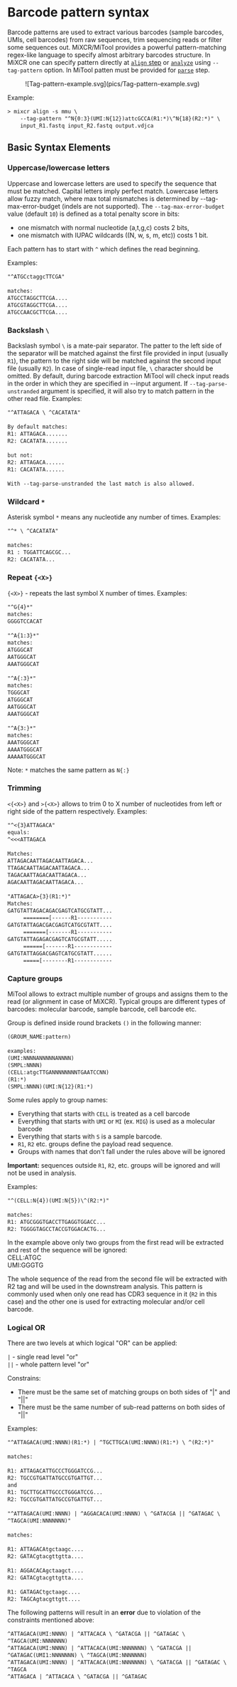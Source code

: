 # Barcode pattern syntax

Barcode patterns are used to extract various barcodes (sample barcodes, UMIs, cell barcodes) from raw sequences, trim sequencing reads or filter some sequences out. MiXCR/MiTool provides a powerful pattern-matching regex-like language to specify almost arbitrary barcodes structure. In MiXCR one can specify pattern directly at [`align` step](mixcr-align.md) or [`analyze`](mixcr-analyze.md#generic-targeted-amplicon-libraries) using `--tag-pattern` option. In MiTool patten must be provided for [`parse`](mitool-parse.md) step. 

<figure markdown>
![Tag-pattern-example.svg](pics/Tag-pattern-example.svg)
</figure>

Example:
```shell
> mixcr align -s mmu \
    --tag-pattern "^N{0:3}(UMI:N{12})attcGCCA(R1:*)\^N{18}(R2:*)" \
    input_R1.fastq input_R2.fastq output.vdjca
```

## Basic Syntax Elements

### Uppercase/lowercase letters

Uppercase and lowercase letters are used to specify the sequence that must be matched.
Capital letters imply perfect match. Lowercase letters allow fuzzy match, where max total mismatches is determined by --tag-max-error-budget (indels are not supported). The ` --tag-max-error-budget ` value (default `10`) is defined as a total penalty score in bits:
- one mismatch with normal nucleotide (a,t,g,c) costs 2 bits, 
- one mismatch with IUPAC wildcards ((N, w, s, m, etc)) costs 1 bit.

Each pattern has to start with `^` which defines the read beginning.

Examples:
```
"^ATGCсtaggcTTCGA"

matches:
ATGCCTAGGCTTCGA....
ATGCGTAGGCTTCGA....
ATGCCAACGCTTCGA....
```

### Backslash `\` 

Backslash symbol `\` is a mate-pair separator. The patter to the left side of the separator will be matched against the first file provided in input (usually `R1`), the pattern to the right side will be matched against the second input file (usually `R2`). In case of single-read input file, `\` character should be omitted. By default, during barcode extraction MiTool will check input reads in the order in which they are specified in --input argument. If `--tag-parse-unstranded` argument is specified, it will also try to match pattern in the other read file. Examples:
```
"^ATTAGACA \ ^CACATATA"

By default matches:
R1: ATTAGACA.......
R2: CACATATA.......

but not:
R2: ATTAGACA......
R1: CACATATA......

With --tag-parse-unstranded the last match is also allowed.
```

### Wildcard `*`

Asterisk symbol `*` means any nucleotide any number of times. Examples:
```
"^* \ ^CACATATA"

matches:
R1 : TGGATTCAGCGC...
R2: CACATATA...
```

### Repeat `{<X>}`

`{<X>}` - repeats the last symbol X number of times. Examples:

```
"^G{4}*"
matches:
GGGGTCCACAT

"^A{1:3}*"
matches:
ATGGGCAT
AATGGGCAT
AAATGGGCAT

"^A{:3}*"
matches:
TGGGCAT
ATGGGCAT
AATGGGCAT
AAATGGGCAT

"^A{3:}*"
matches:
AAATGGGCAT
AAAATGGGCAT
AAAAATGGGCAT

```
Note: `*` matches the same pattern as `N{:}`

### Trimming 

`<{<X>}` and `>{<X>}` allows to trim 0 to X number of nucleotides from left 
or right side of the pattern respectively. Examples:

```
"^<{3}ATTAGACA"
equals:
^<<<ATTAGACA

Matches:
ATTAGACAATTAGACAATTAGACA...
TTAGACAATTAGACAATTAGACA...
TAGACAATTAGACAATTAGACA...
AGACAATTAGACAATTAGACA...

"ATTAGACA>{3}(R1:*)"
Matches:
GATGTATTAGACAGACGAGTCATGCGTATT...
     ========[------R1-----------
GATGTATTAGACGACGAGTCATGCGTATT....
     =======[-------R1-----------
GATGTATTAGAGACGAGTCATGCGTATT.....
     ======[-------R1------------
GATGTATTAGGACGAGTCATGCGTATT......
     =====[--------R1------------
```

### Capture groups
MiTool allows to extract multiple number of groups and assigns them to the read (or alignment in case of MiXCR). Typical groups are different types of barcodes: molecular barcode, sample barcode, cell barcode etc. 

Group is defined inside round brackets `()` in the following manner:

```
(GROUM_NAME:pattern)

examples:
(UMI:NNNNANNNNNANNNN)
(SMPL:NNNN)
(CELL:atgcTTGANNNNNNNNTGAATCCNN)
(R1:*)
(SMPL:NNNN)(UMI:N{12}(R1:*)
```

Some rules apply to group names:
- Everything that starts with `CELL` is treated as a cell barcode
- Everything that starts with `UMI` or `MI` (ex. `MIG`) is used as a molecular barcode
- Everything that starts with `S` is a sample barcode.
- `R1`, `R2` etc. groups define the payload read sequence.
- Groups with names that don't fall under the rules above will be ignored

**Important:** sequences outside `R1`, `R2`, etc. groups will be ignored and will not be used in analysis.

Examples:

```
"^(CELL:N{4})(UMI:N{5})\^(R2:*)"

matches:
R1: ATGCGGGTGACCTTGAGGTGGACC...
R2: TGGGGTAGCCTACCGTGGACACTG...
```
In the example above only two groups from the first read will be extracted and rest of the sequence will be ignored:\
CELL:ATGC \
UMI:GGGTG

The whole sequence of the read from the second file will be extracted with R2 tag and will be used in the downstream analysis. This pattern is commonly used when only one read has CDR3 sequence in it (`R2` in this case) and the other one is used for extracting molecular and/or cell barcode.

### Logical OR

There are two levels at which logical "OR" can be applied:

`|` - single read level "or" \
`||` - whole pattern level "or"

Constrains:
- There must be the same set of matching groups on both sides of "|" and "||"
- There must be the same number of sub-read patterns on both sides of "||"

Examples:
```
"^ATTAGACA(UMI:NNNN)(R1:*) | ^TGCTTGCA(UMI:NNNN)(R1:*) \ ^(R2:*)"

matches:

R1: ATTAGACATTGCCCTGGGATCCG...
R2: TGCCGTGATTATGCCGTGATTGT...
and
R1: TGCTTGCATTGCCCTGGGATCCG...
R2: TGCCGTGATTATGCCGTGATTGT...

"^ATTAGACA(UMI:NNNN) | ^AGGACACA(UMI:NNNN) \ ^GATACGA || ^GATAGAC \ ^TAGCA(UMI:NNNNNNN)"

matches:

R1: ATTAGACAtgctaagc....
R2: GATACgtacgttgtta....

R1: AGGACACAgctaagct....
R2: GATACgtacgttgtta....

R1: GATAGACtgctaagc....
R2: TAGCAgtacgttgtt....
```

The following patterns will result in an **error** due to violation of the constraints mentioned above:

```
^ATTAGACA(UMI:NNNN) | ^ATTACACA \ ^GATACGA || ^GATAGAC \ ^TAGCA(UMI:NNNNNNN)
^ATTAGACA(UMI:NNNN) | ^ATTACACA(UMI:NNNNNNN) \ ^GATACGA || ^GATAGAC(UMI1:NNNNNNN) \ ^TAGCA(UMI:NNNNNNN)
^ATTAGACA(UMI:NNNN) | ^ATTACACA(UMI:NNNNNNN) \ ^GATACGA || ^GATAGAC \ ^TAGCA
^ATTAGACA | ^ATTACACA \ ^GATACGA || ^GATAGAC
```
